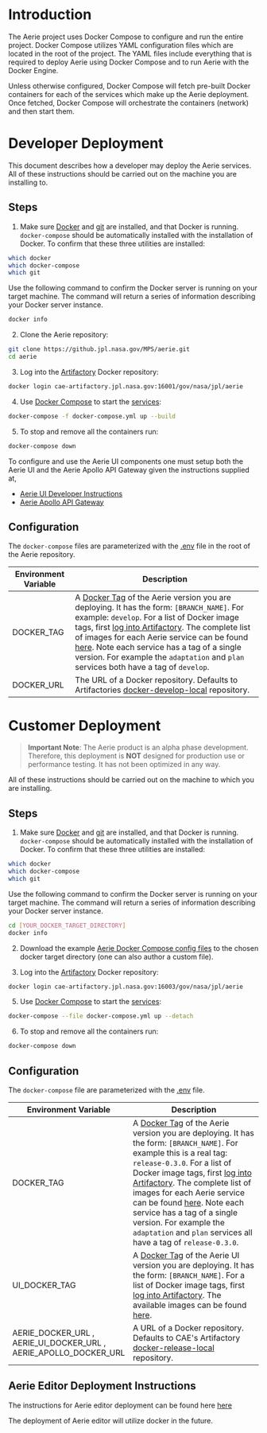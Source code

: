 # Introduction
The Aerie project uses Docker Compose to configure and run the entire project. Docker Compose utilizes YAML configuration files which are located in the root of the project. The YAML files include everything that is required to deploy Aerie using Docker Compose and to run Aerie with the Docker Engine. 

Unless otherwise configured, Docker Compose will fetch pre-built Docker containers for each of the services which make up the Aerie deployment.  Once fetched, Docker Compose will orchestrate the containers (network) and then start them.


# Developer Deployment

This document describes how a developer may deploy the Aerie services. All of these instructions should be carried out on the machine you are installing to.

## Steps

1. Make sure [Docker](https://www.docker.com/) and [git](https://git-scm.com/) are installed, and that Docker is running. `docker-compose` should be automatically installed with the installation of Docker. To confirm that these three utilities are installed:

```bash
which docker
which docker-compose
which git
```
Use the following command to confirm the Docker server is running on your target machine. The command will return a series of information describing your Docker server instance.
```bash
docker info
```
2. Clone the Aerie repository:

```bash
git clone https://github.jpl.nasa.gov/MPS/aerie.git
cd aerie
```

3. Log into the [Artifactory](https://cae-artifactory.jpl.nasa.gov) Docker repository:

```bash
docker login cae-artifactory.jpl.nasa.gov:16001/gov/nasa/jpl/aerie
```

4. Use [Docker Compose](https://docs.docker.com/compose/reference/) to start the [services](./services.md):

```bash
docker-compose -f docker-compose.yml up --build
```

5. To stop and remove all the containers run:

```bash
docker-compose down
```
To configure and use the Aerie UI components one must setup both the Aerie UI and the Aerie Apollo API Gateway given the instructions supplied at,
- [Aerie UI Developer Instructions](https://github.jpl.nasa.gov/MPS/aerie-ui/blob/develop/docs/DEVELOPER.md) 
- [Aerie Apollo API Gateway](https://github.jpl.nasa.gov/MPS/aerie-apollo)

## Configuration

The `docker-compose` files are parameterized with the [.env](../.env) file in the root of the Aerie repository.

| Environment Variable | Description |
| -------------------- | ----------- |
| DOCKER_TAG| A [Docker Tag](https://docs.docker.com/engine/reference/commandline/tag/) of the Aerie version you are deploying. It has the form: `[BRANCH_NAME]`. For example: `develop`. For a list of Docker image tags, first [log into Artifactory](https://cae-artifactory.jpl.nasa.gov/artifactory/webapp/#/login). The complete list of images for each Aerie service can be found [here](https://cae-artifactory.jpl.nasa.gov/artifactory/webapp/#/artifacts/browse/tree/General/docker-develop-local/gov/nasa/jpl/aerie). Note each service has a tag of a single version. For example the `adaptation` and `plan` services both have a tag of `develop`. |
| DOCKER_URL | The URL of a Docker repository. Defaults to Artifactories [docker-develop-local](https://cae-artifactory.jpl.nasa.gov/artifactory/webapp/#/artifacts/browse/tree/General/docker-develop-local) repository. |


# Customer Deployment 

> **Important Note**: The Aerie product is an alpha phase development. Therefore, this deployment is **NOT** designed for production use or performance testing. It has not been optimized in any way.

All of these instructions should be carried out on the machine to which you are installing.

## Steps

1. Make sure [Docker](https://www.docker.com/) and [git](https://git-scm.com/) are installed, and that Docker is running. `docker-compose` should be automatically installed with the installation of Docker. To confirm that these three utilities are installed:

```bash
which docker
which docker-compose
which git
```
Use the following command to confirm the Docker server is running on your target machine. The command will return a series of information describing your Docker server instance.
```bash
cd [YOUR_DOCKER_TARGET_DIRECTORY]
docker info
```

2. Download the example [Aerie Docker Compose config files](https://cae-artifactory.jpl.nasa.gov:16003/artifactory/webapp/#/artifacts/browse/tree/General/general/gov/nasa/jpl/aerie) to the chosen docker target directory (one can also author a custom file).

3. Log into the [Artifactory](https://cae-artifactory.jpl.nasa.gov) Docker repository:
```bash
docker login cae-artifactory.jpl.nasa.gov:16003/gov/nasa/jpl/aerie
```

5. Use [Docker Compose](https://docs.docker.com/compose/reference/) to start the [services](./services.md):

```bash
docker-compose --file docker-compose.yml up --detach
```

6. To stop and remove all the containers run:

```bash
docker-compose down
```

## Configuration

The `docker-compose` file are parameterized with the [.env](../.env) file.

| Environment Variable | Description |
| -------------------- | ----------- |
| DOCKER_TAG | A [Docker Tag](https://docs.docker.com/engine/reference/commandline/tag/) of the Aerie version you are deploying. It has the form: `[BRANCH_NAME]`. For example this is a real tag: `release-0.3.0`. For a list of Docker image tags, first [log into Artifactory](https://cae-artifactory.jpl.nasa.gov/artifactory/webapp/#/login). The complete list of images for each Aerie service can be found [here](https://cae-artifactory.jpl.nasa.gov/artifactory/webapp/#/artifacts/browse/tree/General/docker-release-local/gov/nasa/jpl/aerie). Note each service has a tag of a single version. For example the `adaptation` and `plan` services all have a tag of `release-0.3.0`. |
| UI_DOCKER_TAG  | A [Docker Tag](https://docs.docker.com/engine/reference/commandline/tag/) of the Aerie UI version you are deploying. It has the form: `[BRANCH_NAME]`. For a list of Docker image tags, first [log into Artifactory](https://cae-artifactory.jpl.nasa.gov/artifactory/webapp/#/login). The available images can be found [here](https://cae-artifactory.jpl.nasa.gov/artifactory/webapp/#/artifacts/browse/tree/General/docker-release-local/gov/nasa/jpl/aerie/aerie-ui). |
| AERIE_DOCKER_URL ,<br/> AERIE_UI_DOCKER_URL ,<br/> AERIE_APOLLO_DOCKER_URL| A URL of a Docker repository. Defaults to CAE's Artifactory [docker-release-local](https://cae-artifactory.jpl.nasa.gov/artifactory/webapp/#/artifacts/browse/tree/General/docker-release-local/gov/nasa/jpl/aerie) repository. |



## Aerie Editor Deployment Instructions
The instructions for Aerie editor deployment can be found here [here](https://github.jpl.nasa.gov/Aerie/aerieeditor/blob/develop/docs/DEPLOYMENT.md#deployment)

The deployment of Aerie editor will utilize docker in the future. 





